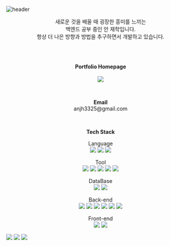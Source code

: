 ![header](https://capsule-render.vercel.app/api?type=waving&color=C487E5&height=300&section=header&text=An's%20GitHub%20Profile&fontSize=57&animation=NONE&fontAlignY=38&desc=Welcome!&descAlignY=51&descAlign=74)


<p align="center">
새로운 것을 배울 때 굉장한 흥미를 느끼는<br>
백엔드 공부 중인 안 재학입니다.<br>
항상 더 나은 방향과 방법을 추구하면서 개발하고 있습니다.
</p>

<br><br>
<p align="center">
    <Strong>Portfolio Homepage</Strong><br><br>
    <a href="https://anjh3325.notion.site/An-jae-hak-5de215a88254465891cb46187d002004?pvs=4" target="_blank"><img src="https://img.shields.io/badge/Notion-000000?style=flat-square&logo=Notion&logoColor=white"/></a>
</p>

<br>
<p align="center">
<Strong>Email</Strong>
<br>anjh3325@gmail.com
</p>

<br>
<p align="center">
    <Strong>Tech Stack</Strong><br>
</p>

<p align="center">
Language <br>
<img src="https://img.shields.io/badge/JAVA-D91AF3?style=flat"/>
<img src="https://img.shields.io/badge/JavaScript-F7DF1E?style=flat&logo=javascript&logoColor=white"/>
<img src="https://img.shields.io/badge/Html5-E34F26?style=flat&logo=html5&logoColor=white"/>
</p>


<p align="center">
Tool <br>
<img src="https://img.shields.io/badge/Eclipse-2C2255?style=flat&logo=eclipseide&logoColor=white"/>
<img src="https://img.shields.io/badge/Visual%20Studio%20Code-007ACC?style=flat&logo=visualstudiocode&logoColor=white"/>
<img src="https://img.shields.io/badge/SQL%20Developer(Oracle)-F80000?style=flat&logo=oracle&logoColor=white"/>
<img src="https://img.shields.io/badge/MySql%20Workbench-4479A1?style=flat&logo=mysql&logoColor=white"/>
<img src="https://img.shields.io/badge/Postman-FF6C37?style=flat&logo=postman&logoColor=white"/>
</p>


<p align="center">
DataBase <br>
<img src="https://img.shields.io/badge/Oracle%20Sql-F80000?style=flat&logo=oracle&logoColor=white"/>
<img src="https://img.shields.io/badge/MySql-4479A1?style=flat&logo=mysql&logoColor=white"/>
</p>


<p align="center">
Back-end <br>
<img src="https://img.shields.io/badge/Spring%20Boot-6DB33F?style=flat&logo=spring&logoColor=white"/>
<img src="https://img.shields.io/badge/Spring%20Security-6DB33F?style=flat&logo=spring&logoColor=white"/>
<img src="https://img.shields.io/badge/Spring%20Data%20Jpa-6DB33F?style=flat&logo=spring&logoColor=white"/>
<img src="https://img.shields.io/badge/MyBatis-342B42?style=flat"/>
<img src="https://img.shields.io/badge/Open%20API-FDFF8F?style=flat"/>
<img src="https://img.shields.io/badge/Maven-C71A36?style=flat&logo=apachemaven&logoColor=white"/>
</p>


<p align="center">
Front-end <br>
<img src="https://img.shields.io/badge/React-61DAFB?style=flat&logo=react&logoColor=white"/>
<img src="https://img.shields.io/badge/mustache-E0547D?style=flat"/>
</p>
<img src="https://img.shields.io/badge/Git-181717?style=flat&logo=github&logoColor=white"/>



<img src="https://img.shields.io/badge/Amazon%20Rds-527FFF?style=flat&logo=amazonrds&logoColor=white"/>
<img src="https://img.shields.io/badge/Amazon%20Ec2-FF9900?style=flat&logo=amazonec2&logoColor=white"/>

</p>
